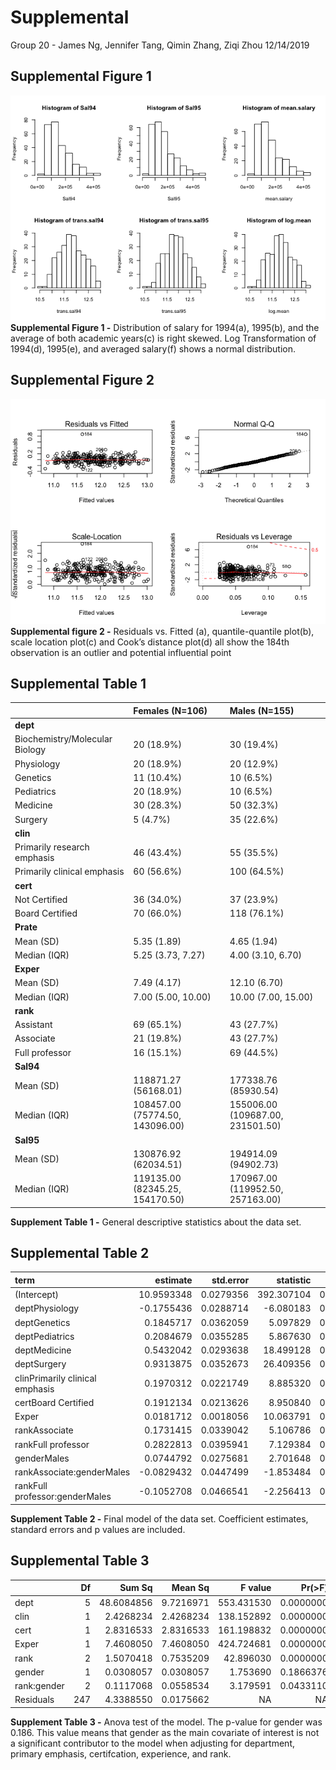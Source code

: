 Supplemental
================
Group 20 - James Ng, Jennifer Tang, Qimin Zhang, Ziqi Zhou
12/14/2019

## Supplemental Figure 1

![](supplemental_files/figure-gfm/distribution%20of%20salary-1.png)<!-- -->
**Supplemental Figure 1 -** Distribution of salary for 1994(a), 1995(b),
and the average of both academic years(c) is right skewed. Log
Transformation of 1994(d), 1995(e), and averaged salary(f) shows a
normal distribution.

## Supplemental Figure 2

![](supplemental_files/figure-gfm/final%20model-1.png)<!-- -->
**Supplemental figure 2 -** Residuals vs. Fitted (a), quantile-quantile
plot(b), scale location plot(c) and Cook’s distance plot(d) all show the
184th observation is an outlier and potential influential
point

## Supplemental Table 1

|                                | Females (N=106)                 | Males (N=155)                    |
| ------------------------------ | :------------------------------ | :------------------------------- |
| **dept**                       |                                 |                                  |
| Biochemistry/Molecular Biology | 20 (18.9%)                      | 30 (19.4%)                       |
| Physiology                     | 20 (18.9%)                      | 20 (12.9%)                       |
| Genetics                       | 11 (10.4%)                      | 10 (6.5%)                        |
| Pediatrics                     | 20 (18.9%)                      | 10 (6.5%)                        |
| Medicine                       | 30 (28.3%)                      | 50 (32.3%)                       |
| Surgery                        | 5 (4.7%)                        | 35 (22.6%)                       |
| **clin**                       |                                 |                                  |
| Primarily research emphasis    | 46 (43.4%)                      | 55 (35.5%)                       |
| Primarily clinical emphasis    | 60 (56.6%)                      | 100 (64.5%)                      |
| **cert**                       |                                 |                                  |
| Not Certified                  | 36 (34.0%)                      | 37 (23.9%)                       |
| Board Certified                | 70 (66.0%)                      | 118 (76.1%)                      |
| **Prate**                      |                                 |                                  |
| Mean (SD)                      | 5.35 (1.89)                     | 4.65 (1.94)                      |
| Median (IQR)                   | 5.25 (3.73, 7.27)               | 4.00 (3.10, 6.70)                |
| **Exper**                      |                                 |                                  |
| Mean (SD)                      | 7.49 (4.17)                     | 12.10 (6.70)                     |
| Median (IQR)                   | 7.00 (5.00, 10.00)              | 10.00 (7.00, 15.00)              |
| **rank**                       |                                 |                                  |
| Assistant                      | 69 (65.1%)                      | 43 (27.7%)                       |
| Associate                      | 21 (19.8%)                      | 43 (27.7%)                       |
| Full professor                 | 16 (15.1%)                      | 69 (44.5%)                       |
| **Sal94**                      |                                 |                                  |
| Mean (SD)                      | 118871.27 (56168.01)            | 177338.76 (85930.54)             |
| Median (IQR)                   | 108457.00 (75774.50, 143096.00) | 155006.00 (109687.00, 231501.50) |
| **Sal95**                      |                                 |                                  |
| Mean (SD)                      | 130876.92 (62034.51)            | 194914.09 (94902.73)             |
| Median (IQR)                   | 119135.00 (82345.25, 154170.50) | 170967.00 (119952.50, 257163.00) |

**Supplement Table 1 -** General descriptive statistics about the data
set.

## Supplemental Table 2

| term                            |    estimate | std.error |  statistic |   p.value |
| :------------------------------ | ----------: | --------: | ---------: | --------: |
| (Intercept)                     |  10.9593348 | 0.0279356 | 392.307104 | 0.0000000 |
| deptPhysiology                  | \-0.1755436 | 0.0288714 | \-6.080183 | 0.0000000 |
| deptGenetics                    |   0.1845717 | 0.0362059 |   5.097829 | 0.0000007 |
| deptPediatrics                  |   0.2084679 | 0.0355285 |   5.867630 | 0.0000000 |
| deptMedicine                    |   0.5432042 | 0.0293638 |  18.499128 | 0.0000000 |
| deptSurgery                     |   0.9313875 | 0.0352673 |  26.409356 | 0.0000000 |
| clinPrimarily clinical emphasis |   0.1970312 | 0.0221749 |   8.885320 | 0.0000000 |
| certBoard Certified             |   0.1912134 | 0.0213626 |   8.950840 | 0.0000000 |
| Exper                           |   0.0181712 | 0.0018056 |  10.063791 | 0.0000000 |
| rankAssociate                   |   0.1731415 | 0.0339042 |   5.106786 | 0.0000007 |
| rankFull professor              |   0.2822813 | 0.0395941 |   7.129384 | 0.0000000 |
| genderMales                     |   0.0744792 | 0.0275681 |   2.701648 | 0.0073777 |
| rankAssociate:genderMales       | \-0.0829432 | 0.0447499 | \-1.853484 | 0.0650054 |
| rankFull professor:genderMales  | \-0.1052708 | 0.0466541 | \-2.256413 | 0.0249196 |

**Supplement Table 2 -** Final model of the data set. Coefficient
estimates, standard errors and p values are included.

## Supplemental Table 3

|             |  Df |     Sum Sq |   Mean Sq |    F value |   Pr(\>F) |
| ----------- | --: | ---------: | --------: | ---------: | --------: |
| dept        |   5 | 48.6084856 | 9.7216971 | 553.431530 | 0.0000000 |
| clin        |   1 |  2.4268234 | 2.4268234 | 138.152892 | 0.0000000 |
| cert        |   1 |  2.8316533 | 2.8316533 | 161.198832 | 0.0000000 |
| Exper       |   1 |  7.4608050 | 7.4608050 | 424.724681 | 0.0000000 |
| rank        |   2 |  1.5070418 | 0.7535209 |  42.896030 | 0.0000000 |
| gender      |   1 |  0.0308057 | 0.0308057 |   1.753690 | 0.1866376 |
| rank:gender |   2 |  0.1117068 | 0.0558534 |   3.179591 | 0.0433110 |
| Residuals   | 247 |  4.3388550 | 0.0175662 |         NA |        NA |

**Supplement Table 3 -** Anova test of the model. The p-value for gender
was 0.186. This value means that gender as the main covariate of
interest is not a significant contributor to the model when adjusting
for department, primary emphasis, certifcation, experience, and rank.
